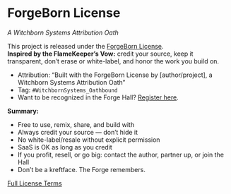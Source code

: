 # ForgeBorn License

_A Witchborn Systems Attribution Oath_

This project is released under the [ForgeBorn License](LICENSE).  
**Inspired by the FlameKeeper’s Vow:** credit your source, keep it transparent, don’t erase or white-label, and honor the work you build on.

- Attribution: “Built with the ForgeBorn License by [author/project], a Witchborn Systems Attribution Oath”
- Tag: `#WitchbornSystems_Oathbound`
- Want to be recognized in the Forge Hall? [Register here](https://witchbornsystems.org/forgehall).

**Summary:**
- Free to use, remix, share, and build with
- Always credit your source — don’t hide it
- No white-label/resale without explicit permission
- SaaS is OK as long as you credit
- If you profit, resell, or go big: contact the author, partner up, or join the Hall
- Don’t be a kreftface. The Forge remembers.

[Full License Terms](LICENSE)
